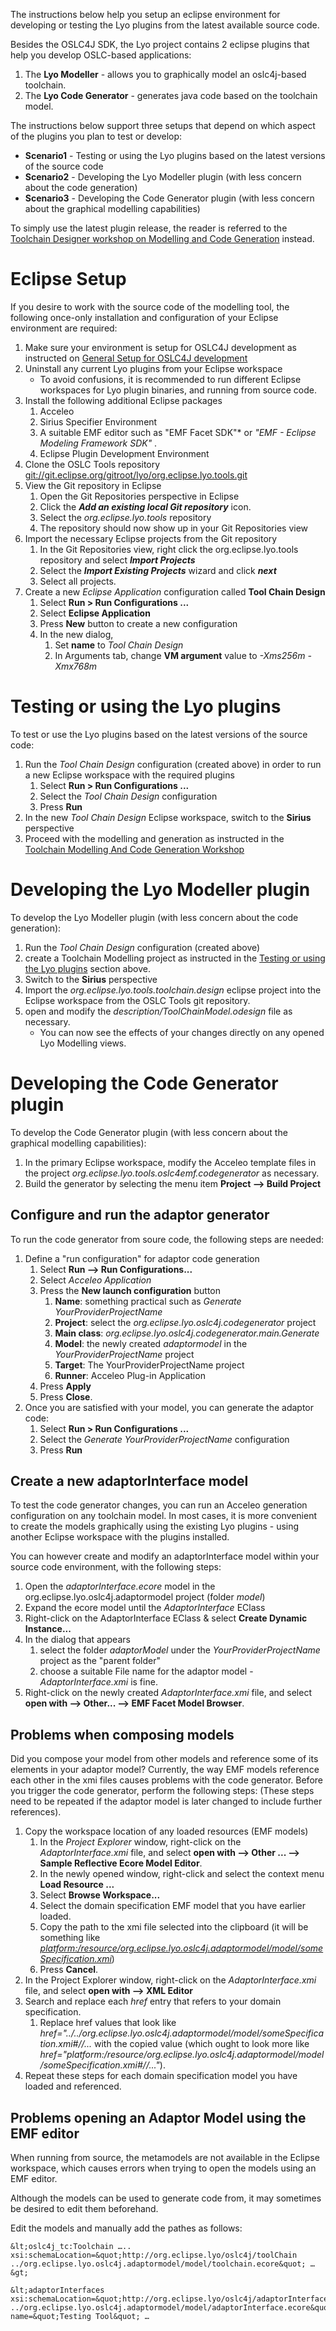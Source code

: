 The instructions below help you setup an eclipse environment for
developing or testing the Lyo plugins from the latest available source
code.

Besides the OSLC4J SDK, the Lyo project contains 2 eclipse plugins that
help you develop OSLC-based applications:

1.  The **Lyo Modeller** - allows you to graphically model an
    oslc4j-based toolchain.
2.  The **Lyo Code Generator** - generates java code based on the
    toolchain model.

The instructions below support three setups that depend on which aspect
of the plugins you plan to test or develop:

-   **Scenario1** - Testing or using the Lyo plugins based on the latest
    versions of the source code
-   **Scenario2** - Developing the Lyo Modeller plugin (with less
    concern about the code generation)
-   **Scenario3** - Developing the Code Generator plugin (with less
    concern about the graphical modelling capabilities)

To simply use the latest plugin release, the reader is referred to the
[Toolchain Designer workshop on Modelling and Code
Generation](User-Manual-for-Toolchain-Modelling)
instead.

Eclipse Setup
=============

If you desire to work with the source code of the modelling tool, the
following once-only installation and configuration of your Eclipse
environment are required:

1.  Make sure your environment is setup for OSLC4J development as
    instructed on [General Setup for OSLC4J
    development](https://wiki.eclipse.org/Lyo/General_Setup_for_OSLC4J_Development)
2.  Uninstall any current Lyo plugins from your Eclipse workspace
    -   To avoid confusions, it is recommended to run different Eclipse
        workspaces for Lyo plugin binaries, and running from source
        code.
3.  Install the following additional Eclipse packages
    1.  Acceleo
    2.  Sirius Specifier Environment
    3.  A suitable EMF editor such as "EMF Facet SDK"\* or *"EMF -
        Eclipse Modeling Framework SDK"* .
    4.  Eclipse Plugin Development Environment
4.  Clone the OSLC Tools repository
    <git://git.eclipse.org/gitroot/lyo/org.eclipse.lyo.tools.git>
5.  View the Git repository in Eclipse
    1.  Open the Git Repositories perspective in Eclipse
    2.  Click the ***Add an existing local Git repository*** icon.
    3.  Select the *org.eclipse.lyo.tools* repository
    4.  The repository should now show up in your Git Repositories view
6.  Import the necessary Eclipse projects from the Git repository
    1.  In the Git Repositories view, right click the
        org.eclipse.lyo.tools repository and select ***Import
        Projects***
    2.  Select the ***Import Existing Projects*** wizard and click
        ***next***
    3.  Select all projects.
7.  Create a new *Eclipse Application* configuration called **Tool Chain
    Design**
    1.  Select **Run \> Run Configurations ...**
    2.  Select **Eclipse Application**
    3.  Press **New** button to create a new configuration
    4.  In the new dialog,
        1.  Set **name** to *Tool Chain Design*
        2.  In Arguments tab, change **VM argument** value to *-Xms256m
            -Xmx768m*

Testing or using the Lyo plugins
================================

To test or use the Lyo plugins based on the latest versions of the
source code:

1.  Run the *Tool Chain Design* configuration (created above) in order
    to run a new Eclipse workspace with the required plugins
    1.  Select **Run \> Run Configurations ...**
    2.  Select the *Tool Chain Design* configuration
    3.  Press **Run**
2.  In the new *Tool Chain Design* Eclipse workspace, switch to the
    **Sirius** perspective
3.  Proceed with the modelling and generation as instructed in the
    [Toolchain Modelling And Code Generation
    Workshop](Lyo/ToolchainModellingAndCodeGenerationWorkshop#Create_a_Toolchain_Modelling_Project "wikilink")

Developing the Lyo Modeller plugin
==================================

To develop the Lyo Modeller plugin (with less concern about the code
generation):

1.  Run the *Tool Chain Design* configuration (created above)
2.  create a Toolchain Modelling project as instructed in the [Testing
    or using the Lyo
    plugins](Lyo/modelling_and_generation/working_from_source_code#Testing_or_using_the_Lyo_plugins "wikilink")
    section above.
3.  Switch to the **Sirius** perspective
4.  Import the *org.eclipse.lyo.tools.toolchain.design* eclipse project
    into the Eclipse workspace from the OSLC Tools git repository.
5.  open and modify the *description/ToolChainModel.odesign* file as
    necessary.
    -   You can now see the effects of your changes directly on any
        opened Lyo Modelling views.

Developing the Code Generator plugin
====================================

To develop the Code Generator plugin (with less concern about the
graphical modelling capabilities):

1.  In the primary Eclipse workspace, modify the Acceleo template files
    in the project *org.eclipse.lyo.tools.oslc4emf.codegenerator* as
    necessary.
2.  Build the generator by selecting the menu item **Project \--\> Build
    Project**

Configure and run the adaptor generator
---------------------------------------

To run the code generator from soure code, the following steps are
needed:

1.  Define a "run configuration" for adaptor code generation
    1.  Select **Run \--\> Run Configurations\...**
    2.  Select *Acceleo Application*
    3.  Press the **New launch configuration** button
        1.  **Name**: something practical such as *Generate
            YourProviderProjectName*
        2.  **Project**: select the
            *org.eclipse.lyo.oslc4j.codegenerator* project
        3.  **Main class**:
            *org.eclipse.lyo.oslc4j.codegenerator.main.Generate*
        4.  **Model**: the newly created *adaptormodel* in the
            *YourProviderProjectName* project
        5.  **Target**: The YourProviderProjectName project
        6.  **Runner**: Acceleo Plug-in Application
    4.  Press **Apply**
    5.  Press **Close**.
2.  Once you are satisfied with your model, you can generate the adaptor
    code:
    1.  Select **Run \> Run Configurations ...**
    2.  Select the *Generate YourProviderProjectName* configuration
    3.  Press **Run**

Create a new adaptorInterface model
-----------------------------------

To test the code generator changes, you can run an Acceleo generation
configuration on any toolchain model. In most cases, it is more
convenient to create the models graphically using the existing Lyo
plugins - using another Eclipse workspace with the plugins installed.

You can however create and modify an adaptorInterface model within your
source code environment, with the following steps:

1.  Open the *adaptorInterface.ecore* model in the
    org.eclipse.lyo.oslc4j.adaptormodel project (folder *model*)
2.  Expand the ecore model until the *AdaptorInterface* EClass
3.  Right-click on the AdaptorInterface EClass & select **Create Dynamic
    Instance\...**
4.  In the dialog that appears
    1.  select the folder *adaptorModel* under the
        *YourProviderProjectName* project as the "parent folder"
    2.  choose a suitable File name for the adaptor model -
        *AdaptorInterface.xmi* is fine.
5.  Right-click on the newly created *AdaptorInterface.xmi* file, and
    select **open with \--\> Other\... \--\> EMF Facet Model Browser**.

Problems when composing models
------------------------------

Did you compose your model from other models and reference some of its
elements in your adaptor model? Currently, the way EMF models reference
each other in the xmi files causes problems with the code generator.
Before you trigger the code generator, perform the following steps:
(These steps need to be repeated if the adaptor model is later changed
to include further references).

1.  Copy the workspace location of any loaded resources (EMF models)
    1.  In the *Project Explorer* window, right-click on the
        *AdaptorInterface.xmi* file, and select **open with \--\> Other
        \... \--\> Sample Reflective Ecore Model Editor**.
    2.  In the newly opened window, right-click and select the context
        menu **Load Resource ...**
    3.  Select **Browse Workspace\...**
    4.  Select the domain specification EMF model that you have earlier
        loaded.
    5.  Copy the path to the xmi file selected into the clipboard (it
        will be something like
        *<platform:/resource/org.eclipse.lyo.oslc4j.adaptormodel/model/someSpecification.xmi>*)
    6.  Press **Cancel**.
2.  In the Project Explorer window, right-click on the
    *AdaptorInterface.xmi* file, and select **open with \--\> XML
    Editor**
3.  Search and replace each *href* entry that refers to your domain
    specification.
    1.  Replace href values that look like
        *href=\"../../org.eclipse.lyo.oslc4j.adaptormodel/model/someSpecification.xmi\#//\...*
        with the copied value (which ought to look more like
        *href="platform:/resource/org.eclipse.lyo.oslc4j.adaptormodel/model/someSpecification.xmi\#//\..."*).
4.  Repeat these steps for each domain specification model you have
    loaded and referenced.

Problems opening an Adaptor Model using the EMF editor
------------------------------------------------------

When running from source, the metamodels are not available in the
Eclipse workspace, which causes errors when trying to open the models
using an EMF editor.

Although the models can be used to generate code from, it may sometimes
be desired to edit them beforehand.

Edit the models and manually add the pathes as follows:

    &lt;oslc4j_tc:Toolchain ….. xsi:schemaLocation=&quot;http://org.eclipse.lyo/oslc4j/toolChain ../org.eclipse.lyo.oslc4j.adaptormodel/model/toolchain.ecore&quot; …&gt;

    &lt;adaptorInterfaces xsi:schemaLocation=&quot;http://org.eclipse.lyo/oslc4j/adaptorInterface ../org.eclipse.lyo.oslc4j.adaptormodel/model/adaptorInterface.ecore&quot; name=&quot;Testing Tool&quot; …
